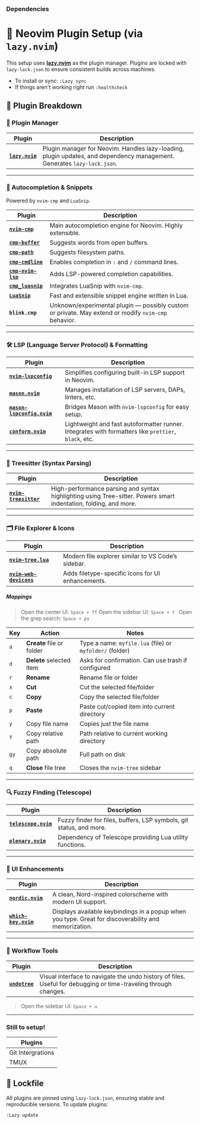### Dependencies

# 🧰 Neovim Plugin Setup (via `lazy.nvim`)

This setup uses [**lazy.nvim**](https://github.com/folke/lazy.nvim) as the plugin manager. Plugins are locked with `lazy-lock.json` to ensure consistent builds across machines.
- To install or sync: ```:Lazy sync```
- If things aren't working right run ```:healthcheck```

## 🔌 Plugin Breakdown

### 🚀 Plugin Manager

| Plugin | Description |
|--------|-------------|
| **[`lazy.nvim`](https://github.com/folke/lazy.nvim)** | Plugin manager for Neovim. Handles lazy-loading, plugin updates, and dependency management. Generates `lazy-lock.json`. |

---

### 🧠 Autocompletion & Snippets

Powered by `nvim-cmp` and `LuaSnip`.

| Plugin | Description |
|--------|-------------|
| **[`nvim-cmp`](https://github.com/hrsh7th/nvim-cmp)** | Main autocompletion engine for Neovim. Highly extensible. |
| **[`cmp-buffer`](https://github.com/hrsh7th/cmp-buffer)** | Suggests words from open buffers. |
| **[`cmp-path`](https://github.com/hrsh7th/cmp-path)** | Suggests filesystem paths. |
| **[`cmp-cmdline`](https://github.com/hrsh7th/cmp-cmdline)** | Enables completion in `:` and `/` command lines. |
| **[`cmp-nvim-lsp`](https://github.com/hrsh7th/cmp-nvim-lsp)** | Adds LSP-powered completion capabilities. |
| **[`cmp_luasnip`](https://github.com/saadparwaiz1/cmp_luasnip)** | Integrates LuaSnip with `nvim-cmp`. |
| **[`LuaSnip`](https://github.com/L3MON4D3/LuaSnip)** | Fast and extensible snippet engine written in Lua. |
| **`blink.cmp`** | Unknown/experimental plugin — possibly custom or private. May extend or modify `nvim-cmp` behavior. |

---

### 🛠️ LSP (Language Server Protocol) & Formatting

| Plugin | Description |
|--------|-------------|
| **[`nvim-lspconfig`](https://github.com/neovim/nvim-lspconfig)** | Simplifies configuring built-in LSP support in Neovim. |
| **[`mason.nvim`](https://github.com/williamboman/mason.nvim)** | Manages installation of LSP servers, DAPs, linters, etc. |
| **[`mason-lspconfig.nvim`](https://github.com/williamboman/mason-lspconfig.nvim)** | Bridges Mason with `nvim-lspconfig` for easy setup. |
| **[`conform.nvim`](https://github.com/stevearc/conform.nvim)** | Lightweight and fast autoformatter runner. Integrates with formatters like `prettier`, `black`, etc. |

---

### 🌲 Treesitter (Syntax Parsing)

| Plugin | Description |
|--------|-------------|
| **[`nvim-treesitter`](https://github.com/nvim-treesitter/nvim-treesitter)** | High-performance parsing and syntax highlighting using Tree-sitter. Powers smart indentation, folding, and more. |

---

### 🗂 File Explorer & Icons

| Plugin | Description |
|--------|-------------|
| **[`nvim-tree.lua`](https://github.com/nvim-tree/nvim-tree.lua)** | Modern file explorer similar to VS Code’s sidebar. |
| **[`nvim-web-devicons`](https://github.com/nvim-tree/nvim-web-devicons)** | Adds filetype-specific icons for UI enhancements. |

##### Mappings
> Open the center UI: ```Space + ff```
> Open the sidebar UI: ```Space + t ```
> Open the grep search: ```Space + ps```

| Key | Action | Notes |
|-----|--------|-------|
| `a` | **Create** file or folder | Type a name: `myfile.lua` (file) or `myfolder/` (folder) |
| `d` | **Delete** selected item | Asks for confirmation. Can use trash if configured |
| `r` | **Rename** | Rename file or folder |
| `x` | **Cut** | Cut the selected file/folder |
| `c` | **Copy** | Copy the selected file/folder |
| `p` | **Paste** | Paste cut/copied item into current directory |
| `y` | Copy file name | Copies just the file name |
| `Y` | Copy relative path | Path relative to current working directory |
| `gy` | Copy absolute path | Full path on disk |
| `q` | **Close** file tree | Closes the `nvim-tree` sidebar |
---

### 🔍 Fuzzy Finding (Telescope)

| Plugin | Description |
|--------|-------------|
| **[`telescope.nvim`](https://github.com/nvim-telescope/telescope.nvim)** | Fuzzy finder for files, buffers, LSP symbols, git status, and more. |
| **[`plenary.nvim`](https://github.com/nvim-lua/plenary.nvim)** | Dependency of Telescope providing Lua utility functions. |

---

### 🎨 UI Enhancements

| Plugin | Description |
|--------|-------------|
| **[`nordic.nvim`](https://github.com/AlexvZyl/nordic.nvim)** | A clean, Nord-inspired colorscheme with modern UI support. |
| **[`which-key.nvim`](https://github.com/folke/which-key.nvim)** | Displays available keybindings in a popup when you type. Great for discoverability and memorization. |

---

### 💾 Workflow Tools

| Plugin | Description |
|--------|-------------|
| **[`undotree`](https://github.com/mbbill/undotree)** | Visual interface to navigate the undo history of files. Useful for debugging or time-traveling through changes. |
> Open the sidebar UI: ```Space + u```

---

### Still to setup!
| Plugins |
|---------|
| Git Intergrations |
| TMUX |

## 📁 Lockfile

All plugins are pinned using `lazy-lock.json`, ensuring stable and reproducible versions. To update plugins:

```vim
:Lazy update
